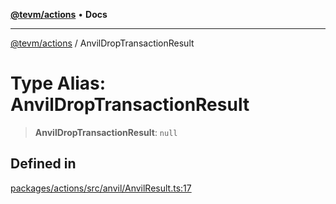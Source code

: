 [**@tevm/actions**](../README.md) • **Docs**

***

[@tevm/actions](../globals.md) / AnvilDropTransactionResult

# Type Alias: AnvilDropTransactionResult

> **AnvilDropTransactionResult**: `null`

## Defined in

[packages/actions/src/anvil/AnvilResult.ts:17](https://github.com/evmts/tevm-monorepo/blob/main/packages/actions/src/anvil/AnvilResult.ts#L17)
